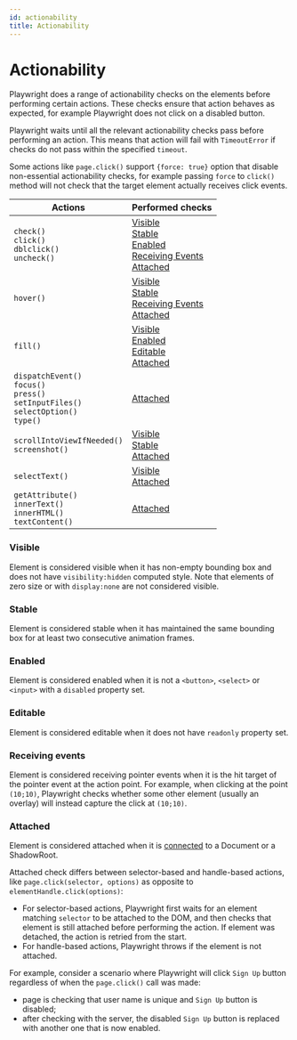 ```yaml
---
id: actionability
title: Actionability
---
```


# Actionability

Playwright does a range of actionability checks on the elements before performing certain actions. These checks ensure that action behaves as expected, for example Playwright does not click on a disabled button.

Playwright waits until all the relevant actionability checks pass before performing an action. This means that action will fail with `TimeoutError` if checks do not pass within the specified `timeout`.

Some actions like `page.click()` support `{force: true}` option that disable non-essential actionability checks, for example passing `force` to `click()` method will not check that the target element actually receives click events.

| Actions | Performed checks |
| ------ | ------- |
| `check()`<br>`click()`<br>`dblclick()`<br>`uncheck()` | [Visible]<br>[Stable]<br>[Enabled]<br>[Receiving Events]<br>[Attached] |
| `hover()` | [Visible]<br>[Stable]<br>[Receiving Events]<br>[Attached] |
| `fill()` | [Visible]<br>[Enabled]<br>[Editable]<br>[Attached] |
| `dispatchEvent()`<br>`focus()`<br>`press()`<br>`setInputFiles()`<br>`selectOption()`<br>`type()` | [Attached] |
| `scrollIntoViewIfNeeded()`<br>`screenshot()` | [Visible]<br>[Stable]<br>[Attached] |
| `selectText()` | [Visible]<br>[Attached] |
| `getAttribute()`<br>`innerText()`<br>`innerHTML()`<br>`textContent()` | [Attached] |

### Visible

Element is considered visible when it has non-empty bounding box and does not have `visibility:hidden` computed style. Note that elements of zero size or with `display:none` are not considered visible.

### Stable

Element is considered stable when it has maintained the same bounding box for at least two consecutive animation frames.

### Enabled

Element is considered enabled when it is not a `<button>`, `<select>` or `<input>` with a `disabled` property set.

### Editable

Element is considered editable when it does not have `readonly` property set.

### Receiving events

Element is considered receiving pointer events when it is the hit target of the pointer event at the action point. For example, when clicking at the point `(10;10)`, Playwright checks whether some other element (usually an overlay) will instead capture the click at `(10;10)`.

### Attached

Element is considered attached when it is [connected](https://developer.mozilla.org/en-US/docs/Web/API/Node/isConnected) to a Document or a ShadowRoot.

Attached check differs between selector-based and handle-based actions, like `page.click(selector, options)` as opposite to `elementHandle.click(options)`:
- For selector-based actions, Playwright first waits for an element matching `selector` to be attached to the DOM, and then checks that element is still attached before performing the action. If element was detached, the action is retried from the start.
- For handle-based actions, Playwright throws if the element is not attached.

For example, consider a scenario where Playwright will click `Sign Up` button regardless of when the `page.click()` call was made:
- page is checking that user name is unique and `Sign Up` button is disabled;
- after checking with the server, the disabled `Sign Up` button is replaced with another one that is now enabled.

[Visible]: #visible "Visible"
[Stable]: #stable "Stable"
[Enabled]: #enabled "Enabled"
[Editable]: #editable "Editable"
[Receiving Events]: #receiving-events "Receiving Events"
[Attached]: #attached "Attached"
